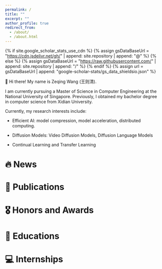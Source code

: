 ```yaml
---
permalink: /
title: ""
excerpt: ""
author_profile: true
redirect_from: 
  - /about/
  - /about.html
---
```


{% if site.google_scholar_stats_use_cdn %}
{% assign gsDataBaseUrl = "https://cdn.jsdelivr.net/gh/" | append: site.repository | append: "@" %}
{% else %}
{% assign gsDataBaseUrl = "https://raw.githubusercontent.com/" | append: site.repository | append: "/" %}
{% endif %}
{% assign url = gsDataBaseUrl | append: "google-scholar-stats/gs_data_shieldsio.json" %}

<span class='anchor' id='about-me'></span>

👋 Hi there! My name is Zeqing Wang (王则清).

I am currently pursuing a Master of Science in Computer Engineering at the National University of Singapore. Previously, I obtained my bachelor degree in computer science from Xidian University. 

Currently, my research interests include:

- Efficient AI: model compression, model acceleration, distributed computing.

- Diffusion Models: Video Diffusion Models, Diffusion Language Models

- Continual Learning and Transfer Learning


# 🔥 News

# 📝 Publications 

# 🎖 Honors and Awards

# 📖 Educations

# 💻 Internships
